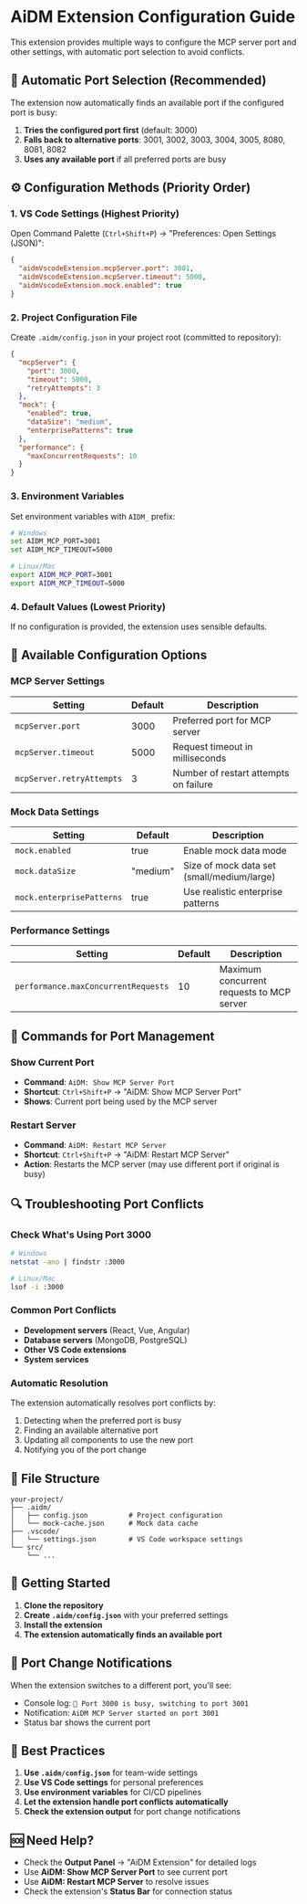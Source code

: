# AiDM Extension Configuration Guide

This extension provides multiple ways to configure the MCP server port and other settings, with automatic port selection to avoid conflicts.

## 🚀 **Automatic Port Selection (Recommended)**

The extension now automatically finds an available port if the configured port is busy:

1. **Tries the configured port first** (default: 3000)
2. **Falls back to alternative ports**: 3001, 3002, 3003, 3004, 3005, 8080, 8081, 8082
3. **Uses any available port** if all preferred ports are busy

## ⚙️ **Configuration Methods (Priority Order)**

### **1. VS Code Settings (Highest Priority)**

Open Command Palette (`Ctrl+Shift+P`) → "Preferences: Open Settings (JSON)":

```json
{
  "aidmVscodeExtension.mcpServer.port": 3001,
  "aidmVscodeExtension.mcpServer.timeout": 5000,
  "aidmVscodeExtension.mock.enabled": true
}
```

### **2. Project Configuration File**

Create `.aidm/config.json` in your project root (committed to repository):

```json
{
  "mcpServer": {
    "port": 3000,
    "timeout": 5000,
    "retryAttempts": 3
  },
  "mock": {
    "enabled": true,
    "dataSize": "medium",
    "enterprisePatterns": true
  },
  "performance": {
    "maxConcurrentRequests": 10
  }
}
```

### **3. Environment Variables**

Set environment variables with `AIDM_` prefix:

```bash
# Windows
set AIDM_MCP_PORT=3001
set AIDM_MCP_TIMEOUT=5000

# Linux/Mac
export AIDM_MCP_PORT=3001
export AIDM_MCP_TIMEOUT=5000
```

### **4. Default Values (Lowest Priority)**

If no configuration is provided, the extension uses sensible defaults.

## 🔧 **Available Configuration Options**

### **MCP Server Settings**

| Setting                   | Default | Description                           |
| ------------------------- | ------- | ------------------------------------- |
| `mcpServer.port`          | 3000    | Preferred port for MCP server         |
| `mcpServer.timeout`       | 5000    | Request timeout in milliseconds       |
| `mcpServer.retryAttempts` | 3       | Number of restart attempts on failure |

### **Mock Data Settings**

| Setting                   | Default  | Description                                |
| ------------------------- | -------- | ------------------------------------------ |
| `mock.enabled`            | true     | Enable mock data mode                      |
| `mock.dataSize`           | "medium" | Size of mock data set (small/medium/large) |
| `mock.enterprisePatterns` | true     | Use realistic enterprise patterns          |

### **Performance Settings**

| Setting                             | Default | Description                               |
| ----------------------------------- | ------- | ----------------------------------------- |
| `performance.maxConcurrentRequests` | 10      | Maximum concurrent requests to MCP server |

## 🎯 **Commands for Port Management**

### **Show Current Port**

- **Command**: `AiDM: Show MCP Server Port`
- **Shortcut**: `Ctrl+Shift+P` → "AiDM: Show MCP Server Port"
- **Shows**: Current port being used by the MCP server

### **Restart Server**

- **Command**: `AiDM: Restart MCP Server`
- **Shortcut**: `Ctrl+Shift+P` → "AiDM: Restart MCP Server"
- **Action**: Restarts the MCP server (may use different port if original is busy)

## 🔍 **Troubleshooting Port Conflicts**

### **Check What's Using Port 3000**

```bash
# Windows
netstat -ano | findstr :3000

# Linux/Mac
lsof -i :3000
```

### **Common Port Conflicts**

- **Development servers** (React, Vue, Angular)
- **Database servers** (MongoDB, PostgreSQL)
- **Other VS Code extensions**
- **System services**

### **Automatic Resolution**

The extension automatically resolves port conflicts by:

1. Detecting when the preferred port is busy
2. Finding an available alternative port
3. Updating all components to use the new port
4. Notifying you of the port change

## 📁 **File Structure**

```
your-project/
├── .aidm/
│   ├── config.json          # Project configuration
│   └── mock-cache.json      # Mock data cache
├── .vscode/
│   └── settings.json        # VS Code workspace settings
└── src/
    └── ...
```

## 🚀 **Getting Started**

1. **Clone the repository**
2. **Create `.aidm/config.json`** with your preferred settings
3. **Install the extension**
4. **The extension automatically finds an available port**

## 🔄 **Port Change Notifications**

When the extension switches to a different port, you'll see:

- Console log: `🔄 Port 3000 is busy, switching to port 3001`
- Notification: `AiDM MCP Server started on port 3001`
- Status bar shows the current port

## 📝 **Best Practices**

1. **Use `.aidm/config.json`** for team-wide settings
2. **Use VS Code settings** for personal preferences
3. **Use environment variables** for CI/CD pipelines
4. **Let the extension handle port conflicts automatically**
5. **Check the extension output** for port change notifications

## 🆘 **Need Help?**

- Check the **Output Panel** → "AiDM Extension" for detailed logs
- Use **AiDM: Show MCP Server Port** to see current port
- Use **AiDM: Restart MCP Server** to resolve issues
- Check the extension's **Status Bar** for connection status

